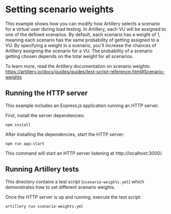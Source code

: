# Setting scenario weights

This example shows how you can modify how Artillery selects a scenario for a virtual user during load testing. In Artillery, each VU will be assigned to one of the defined scenarios. By default, each scenario has a weight of 1, meaning each scenario has the same probability of getting assigned to a VU. By specifying a weight in a scenario, you'll increase the chances of Artillery assigning the scenario for a VU. The probability of a scenario getting chosen depends on the total weight for all scenarios.

To learn more, read the Artillery documentation on scenario weights: https://artillery.io/docs/guides/guides/test-script-reference.html#Scenario-weights

## Running the HTTP server

This example includes an Express.js application running an HTTP server.

First, install the server dependencies:

```shell
npm install
```

After installing the dependencies, start the HTTP server:

```shell
npm run app:start
```

This command will start an HTTP server listening at http://localhost:3000/.

## Running Artillery tests

This directory contains a test script (`scenario-weights.yml`) which demonstrates how to set different scenario weights.

Once the HTTP server is up and running, execute the test script:

```
artillery run scenario-weights.yml
```
